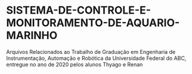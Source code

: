 # SISTEMA-DE-CONTROLE-E-MONITORAMENTO-DE-AQUARIO-MARINHO
Arquivos Relacionados ao Trabalho de Graduação em Engenharia de Instrumentação, Automação e Robótica da Universidade Federal do ABC, entregue no ano de 2020 pelos alunos Thyago e Renan
